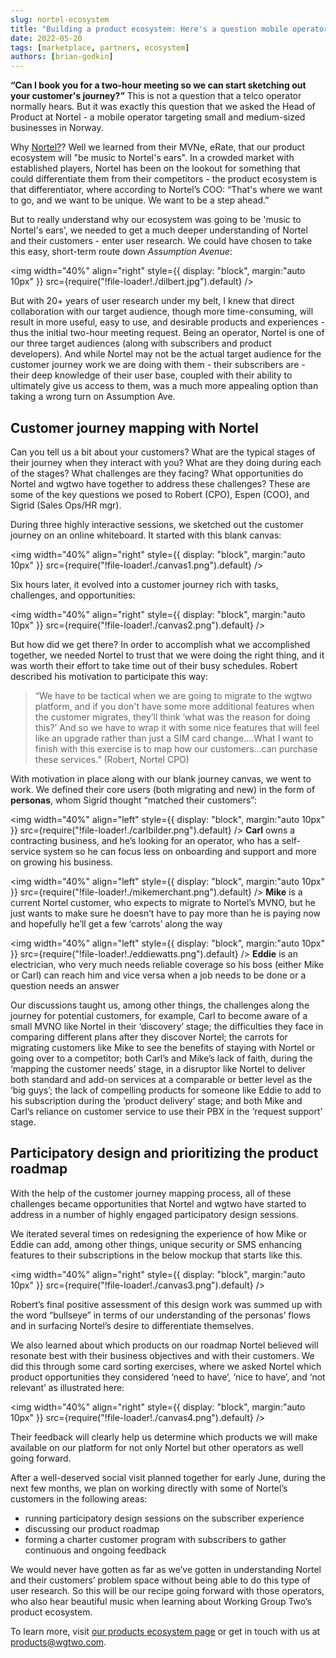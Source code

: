 ```yaml
---
slug: nortel-ecosystem
title: "Building a product ecosystem: Here's a question mobile operators need to hear more often."
date: 2022-05-20
tags: [marketplace, partners, ecosystem]
authors: [brian-godkin]
---
```


**“Can I book you for a two-hour meeting so we can start sketching out your customer's journey?”** This is not a question that a telco operator normally hears. But it was exactly this question that we asked the Head of Product at Nortel - a mobile operator targeting small and medium-sized businesses in Norway. 

<!--truncate-->

Why [Nortel?](https://www.nortel.no)? Well we learned from their MVNe, eRate, that our product ecosystem will "be music to Nortel's ears". In a crowded market with established players, Nortel has been on the lookout for something that could differentiate them from their competitors - the product ecosystem is that differentiator, where according to Nortel’s COO:  “That's where we want to go, and we want to be unique. We want to be a step ahead.” 
 
But to really understand why our ecosystem was going to be 'music to Nortel's ears', we needed to get a much deeper understanding of Nortel and their customers - enter user research. We could have chosen to take this easy, short-term route down *Assumption Avenue*: 

<img
  width="40%"
  align="right"
  style={{
    display: "block",
    margin:"auto 10px"
  }}
  src={require("!file-loader!./dilbert.jpg").default}
/>

But with 20+ years of user research under my belt, I knew that direct collaboration with our target audience, though more time-consuming, will result in more useful, easy to use, and desirable products and experiences - thus the initial two-hour meeting request. Being an operator, Nortel is one of our three target audiences (along with subscribers and product developers). And while Nortel may not be the actual target audience for the customer journey work we are doing with them  - their subscribers are - their deep knowledge of their user base, coupled with their ability to ultimately give us access to them, was a much more appealing option than taking a wrong turn on Assumption Ave.

## Customer journey mapping with Nortel
Can you tell us a bit about your customers? What are the typical stages of their journey when they interact with you? What are they doing during each of the stages? What challenges are they facing? What opportunities do Nortel and wgtwo have together to address these challenges? These are some of the key questions we posed to Robert (CPO), Espen (COO), and Sigrid (Sales Ops/HR mgr).  

During three highly interactive sessions, we sketched out the customer journey on an online whiteboard. It started with this blank canvas:


<img
  width="40%"
  align="right"
  style={{
    display: "block",
    margin:"auto 10px"
  }}
  src={require("!file-loader!./canvas1.png").default}
/>

Six hours later, it evolved into a customer journey rich with tasks, challenges, and opportunities: 

<img
  width="40%"
  align="right"
  style={{
    display: "block",
    margin:"auto 10px"
  }}
  src={require("!file-loader!./canvas2.png").default}
/>

But how did we get there? In order to accomplish what we accomplished together, we needed Nortel to trust that we were doing the right thing, and it was worth their effort to take time out of their busy schedules. Robert described his motivation to participate this way: 

> “We have to be tactical when we are going to migrate to the wgtwo platform, and if you don't have some more additional features when the customer migrates, they’ll  think ‘what was the reason for doing this?’ And so we have to wrap it with some nice features that will feel like an upgrade rather than just a SIM card change….What I want to finish with this exercise is to map how our customers…can purchase these services.” (Robert, Nortel CPO)

With motivation in place along with our blank journey canvas, we went to work. We defined their core users (both migrating and new) in the form of **personas**, whom Sigrid thought “matched their customers”: 


<img
  width="40%"
  align="left"
  style={{
    display: "block",
    margin:"auto 10px"
  }}
  src={require("!file-loader!./carlbilder.png").default}
/>
**Carl** owns a contracting business, and he’s looking for an operator, who has a self-service system so he can focus less on onboarding and support and more on growing his business. 

<img
  width="40%"
  align="left"
  style={{
    display: "block",
    margin:"auto 10px"
  }}
  src={require("!file-loader!./mikemerchant.png").default}
/>
**Mike** is a current Nortel customer, who expects to migrate to Nortel’s MVNO, but he just wants to make sure he doesn’t have to pay more than he is paying now and hopefully he’ll get a few ‘carrots’ along the way


<img
  width="40%"
  align="left"
  style={{
    display: "block",
    margin:"auto 10px"
  }}
  src={require("!file-loader!./eddiewatts.png").default}
/>
**Eddie** is an electrician, who very much needs reliable coverage so his boss (either Mike or Carl) can reach him and vice versa when a job needs to be done or a question needs an answer

Our discussions taught us, among other things, the challenges along the journey for potential customers, for example, Carl to become aware of a small MVNO like Nortel in their ‘discovery’ stage; the difficulties they face in comparing different plans after they discover Nortel; the carrots for migrating customers like Mike to see the benefits of staying with Nortel or going over to a competitor; both Carl’s and Mike’s lack of faith, during the ‘mapping the customer needs’ stage, in a disruptor like Nortel to deliver both standard and add-on services at a comparable or better level as the ‘big guys’; the lack of compelling products for someone like Eddie to add to his subscription during the ‘product delivery’ stage; and both Mike and Carl’s reliance on customer service to use their PBX in the ‘request support’ stage.

## Participatory design and prioritizing the product roadmap
With the help of the customer journey mapping process, all of these challenges became opportunities that Nortel and wgtwo have started to address in a number of highly engaged participatory design sessions. 

We iterated several times on redesigning the experience of how Mike or Eddie can add, among other things, unique security or SMS enhancing features to their subscriptions in the below mockup that starts like this. 

<img
  width="40%"
  align="right"
  style={{
    display: "block",
    margin:"auto 10px"
  }}
  src={require("!file-loader!./canvas3.png").default}
/>

Robert’s final positive assessment of this design work was summed up with the word “bullseye” in terms of our understanding of the personas’ flows and in surfacing Nortel’s desire to differentiate themselves. 

We also learned about which products on our roadmap Nortel believed will resonate best with their business objectives and with their customers. We did this through some card sorting exercises, where we asked Nortel which product opportunities they considered ‘need to have’, ‘nice to have’, and ‘not relevant’ as illustrated here: 

<img
  width="40%"
  align="right"
  style={{
    display: "block",
    margin:"auto 10px"
  }}
  src={require("!file-loader!./canvas4.png").default}
/>

Their feedback will clearly help us determine which products we will make available on our platform for not only Nortel but other operators as well going forward. 

After a well-deserved social visit planned together for early June, during the next few months, we plan on working directly with some of Nortel’s customers in the following areas: 

* running participatory design sessions on the subscriber experience
* discussing our product roadmap 
* forming a charter customer program with subscribers to gather continuous and ongoing feedback 

We would never have gotten as far as we’ve gotten in understanding Nortel and their customers’ problem space without being able to do this type of user research. So this will be our recipe going forward with those operators, who also hear beautiful music when learning about Working Group Two’s product ecosystem. 

To learn more, visit [our products ecosystem page](https://www.wgtwo.com/product-ecosystem/) or get in touch with us at [products@wgtwo.com](mailto:products@wgtwo.com).